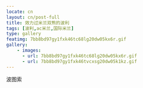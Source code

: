 ```yaml
---
locate: cn
layout: cn/post-full
title: 效力过米兰双熊的波利
tags: [波利,ac米兰,国际米兰]
type: gallery
featimg: 7bb8bd97gy1fxk46tc68lg20dw05kx6r.gif
gallery:
    - images:
      - url: 7bb8bd97gy1fxk46tc68lg20dw05kx6r.gif
      - url: 7bb8bd97gy1fxk46tvcxsg20dw05k1kz.gif
---
```


波图索